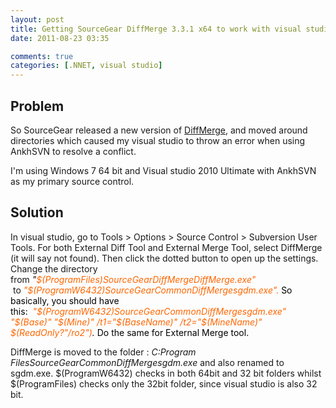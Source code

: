 ```yaml
---
layout: post
title: Getting SourceGear DiffMerge 3.3.1 x64 to work with visual studio 2010
date: 2011-08-23 03:35

comments: true
categories: [.NNET, visual studio]
---
```

<h2>Problem</h2>
So SourceGear released a new version of <a href="http://www.sourcegear.com/diffmerge/">DiffMerge</a>, and moved around directories which caused my visual studio to throw an error when using AnkhSVN to resolve a conflict.

I'm using Windows 7 64 bit and Visual studio 2010 Ultimate with AnkhSVN as my primary source control.
<h2>Solution</h2>
In visual studio, go to Tools &gt; Options &gt; Source Control &gt; Subversion User Tools. For both External Diff Tool and External Merge Tool, select DiffMerge (it will say not found). Then click the dotted button to open up the settings. Change the directory from <em>"<span style="color: #ff6600;">$(ProgramFiles)SourceGearDiffMergeDiffMerge.exe" </span></em> to <span style="color: #ff6600;"><em>"$(ProgramW6432)SourceGearCommonDiffMergesgdm.exe". </em><span style="color: #000000;">So basically, you should have this: <span style="color: #ff6600;"> <em>"$(ProgramW6432)SourceGearCommonDiffMergesgdm.exe" "$(Base)" "$(Mine)" /t1="$(BaseName)" /t2="$(MineName)" $(ReadOnly?"/ro2")<span style="color: #000000;">. </span></em><span style="color: #000000;">Do the same for External Merge tool.</span></span></span></span>

DiffMerge is moved to the folder : <em>C:Program FilesSourceGearCommonDiffMergesgdm.exe </em>and also renamed to sgdm.exe. $(ProgramW6432) checks in both 64bit and 32 bit folders whilst $(ProgramFiles) checks only the 32bit folder, since visual studio is also 32 bit.
